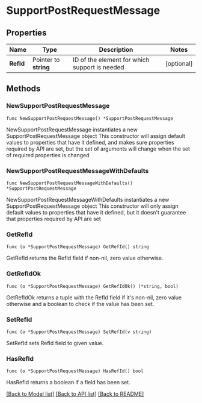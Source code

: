 # SupportPostRequestMessage

## Properties

Name | Type | Description | Notes
------------ | ------------- | ------------- | -------------
**RefId** | Pointer to **string** | ID of the element for which support is needed | [optional] 

## Methods

### NewSupportPostRequestMessage

`func NewSupportPostRequestMessage() *SupportPostRequestMessage`

NewSupportPostRequestMessage instantiates a new SupportPostRequestMessage object
This constructor will assign default values to properties that have it defined,
and makes sure properties required by API are set, but the set of arguments
will change when the set of required properties is changed

### NewSupportPostRequestMessageWithDefaults

`func NewSupportPostRequestMessageWithDefaults() *SupportPostRequestMessage`

NewSupportPostRequestMessageWithDefaults instantiates a new SupportPostRequestMessage object
This constructor will only assign default values to properties that have it defined,
but it doesn't guarantee that properties required by API are set

### GetRefId

`func (o *SupportPostRequestMessage) GetRefId() string`

GetRefId returns the RefId field if non-nil, zero value otherwise.

### GetRefIdOk

`func (o *SupportPostRequestMessage) GetRefIdOk() (*string, bool)`

GetRefIdOk returns a tuple with the RefId field if it's non-nil, zero value otherwise
and a boolean to check if the value has been set.

### SetRefId

`func (o *SupportPostRequestMessage) SetRefId(v string)`

SetRefId sets RefId field to given value.

### HasRefId

`func (o *SupportPostRequestMessage) HasRefId() bool`

HasRefId returns a boolean if a field has been set.


[[Back to Model list]](../README.md#documentation-for-models) [[Back to API list]](../README.md#documentation-for-api-endpoints) [[Back to README]](../README.md)


